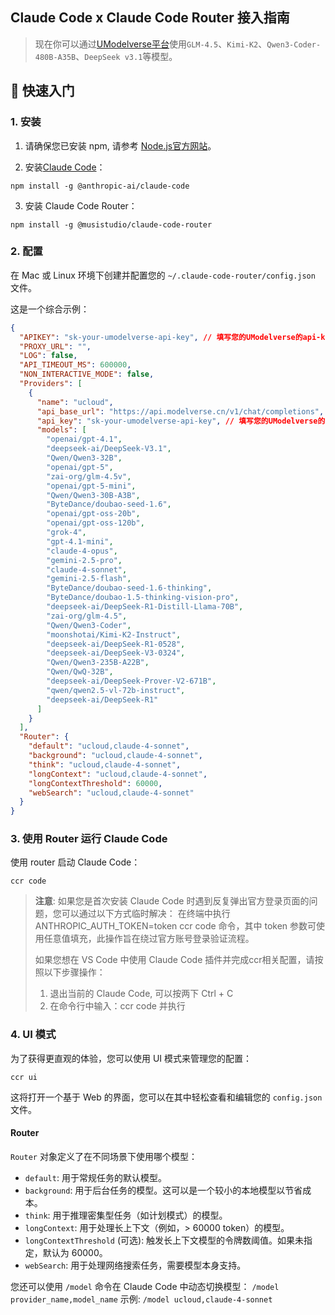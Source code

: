 ## Claude Code x Claude Code Router 接入指南


> 现在你可以通过[UModelverse平台](https://console.ucloud.cn/modelverse/model-center)使用`GLM-4.5`、`Kimi-K2`、`Qwen3-Coder-480B-A35B`、`DeepSeek v3.1`等模型。          


## 🚀 快速入门
### 1. 安装

1. 请确保您已安装 npm, 请参考 [Node.js官方网站](https://nodejs.org/zh-cn/download)。

2. 安装[Claude Code](https://docs.anthropic.com/en/docs/claude-code/quickstart)：

```shell
npm install -g @anthropic-ai/claude-code
```

3. 安装 Claude Code Router：

```shell
npm install -g @musistudio/claude-code-router
```

### 2. 配置

在 Mac 或 Linux 环境下创建并配置您的 `~/.claude-code-router/config.json` 文件。

这是一个综合示例：

```json
{
  "APIKEY": "sk-your-umodelverse-api-key", // 填写您的UModelverse的api-key
  "PROXY_URL": "",
  "LOG": false,
  "API_TIMEOUT_MS": 600000,
  "NON_INTERACTIVE_MODE": false,
  "Providers": [
    {
      "name": "ucloud",
      "api_base_url": "https://api.modelverse.cn/v1/chat/completions",
      "api_key": "sk-your-umodelverse-api-key", // 填写您的UModelverse的api-key
      "models": [
        "openai/gpt-4.1",
        "deepseek-ai/DeepSeek-V3.1",
        "Qwen/Qwen3-32B",
        "openai/gpt-5",
        "zai-org/glm-4.5v",
        "openai/gpt-5-mini",
        "Qwen/Qwen3-30B-A3B",
        "ByteDance/doubao-seed-1.6",
        "openai/gpt-oss-20b",
        "openai/gpt-oss-120b",
        "grok-4",
        "gpt-4.1-mini",
        "claude-4-opus",
        "gemini-2.5-pro",
        "claude-4-sonnet",
        "gemini-2.5-flash",
        "ByteDance/doubao-seed-1.6-thinking",
        "ByteDance/doubao-1.5-thinking-vision-pro",
        "deepseek-ai/DeepSeek-R1-Distill-Llama-70B",
        "zai-org/glm-4.5",
        "Qwen/Qwen3-Coder",
        "moonshotai/Kimi-K2-Instruct",
        "deepseek-ai/DeepSeek-R1-0528",
        "deepseek-ai/DeepSeek-V3-0324",
        "Qwen/Qwen3-235B-A22B",
        "Qwen/QwQ-32B",
        "deepseek-ai/DeepSeek-Prover-V2-671B",
        "qwen/qwen2.5-vl-72b-instruct",
        "deepseek-ai/DeepSeek-R1"
      ]
    }
  ],
  "Router": {
    "default": "ucloud,claude-4-sonnet",
    "background": "ucloud,claude-4-sonnet",
    "think": "ucloud,claude-4-sonnet",
    "longContext": "ucloud,claude-4-sonnet",
    "longContextThreshold": 60000,
    "webSearch": "ucloud,claude-4-sonnet"
  }
}
```

### 3. 使用 Router 运行 Claude Code

使用 router 启动 Claude Code：

```shell
ccr code
```

> **注意**: 
> 如果您是首次安装 Claude Code 时遇到反复弹出官方登录页面的问题，您可以通过以下方式临时解决：
> 在终端中执行 ANTHROPIC_AUTH_TOKEN=token ccr code 命令，其中 token 参数可使用任意值填充，此操作旨在绕过官方账号登录验证流程。
> 
> 如果您想在 VS Code 中使用 Claude Code 插件并完成ccr相关配置，请按照以下步骤操作：
> 1. 退出当前的 Claude Code, 可以按两下 Ctrl + C
> 2. 在命令行中输入：ccr code 并执行


### 4. UI 模式

为了获得更直观的体验，您可以使用 UI 模式来管理您的配置：

```shell
ccr ui
```

这将打开一个基于 Web 的界面，您可以在其中轻松查看和编辑您的 `config.json` 文件。

#### Router

`Router` 对象定义了在不同场景下使用哪个模型：

-   `default`: 用于常规任务的默认模型。
-   `background`: 用于后台任务的模型。这可以是一个较小的本地模型以节省成本。
-   `think`: 用于推理密集型任务（如计划模式）的模型。
-   `longContext`: 用于处理长上下文（例如，> 60000 token）的模型。
-   `longContextThreshold` (可选): 触发长上下文模型的令牌数阈值。如果未指定，默认为 60000。
-   `webSearch`: 用于处理网络搜索任务，需要模型本身支持。


您还可以使用 `/model` 命令在 Claude Code 中动态切换模型：
`/model provider_name,model_name`
示例: `/model ucloud,claude-4-sonnet`


